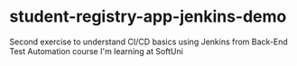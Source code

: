 # student-registry-app-jenkins-demo
Second exercise to understand CI/CD basics using Jenkins from Back-End Test Automation course I'm learning at SoftUni

